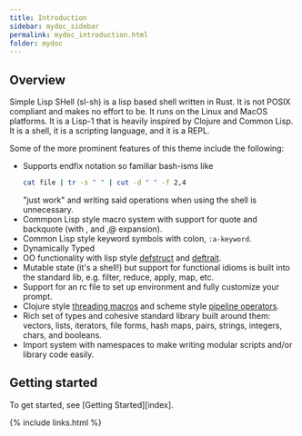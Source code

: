 ```yaml
---
title: Introduction
sidebar: mydoc_sidebar
permalink: mydoc_introduction.html
folder: mydoc
---
```


## Overview

Simple Lisp SHell (sl-sh) is a lisp based shell written in Rust. It is not POSIX
compliant and makes no effort to be. It runs on the Linux and MacOS platforms.
It is a Lisp-1 that is heavily inspired by Clojure and Common Lisp. It is a 
shell, it is a scripting language, and it is a REPL.

Some of the more prominent features of this theme include the following:

* Supports endfix notation so familiar bash-isms like
    ```bash
    cat file | tr -s " " | cut -d " " -f 2,4
    ```
    "just work" and writing said operations when using the shell is unnecessary.
* Commpon Lisp style macro system with support for quote and backquote (with , and ,@ expansion).
* Common Lisp style keyword symbols with colon, `:a-keyword`.
* Dynamically Typed
* OO functionality with lisp style [defstruct](mydoc_api.html#struct::defstruct) and [deftrait](mydoc_api.html#struct::deftrait).
* Mutable state (it's a shell!) but support for functional idioms is built into the standard lib, e.g. filter, reduce, apply, map, etc.
* Support for an rc file to set up environment and fully customize your prompt.
* Clojure style [threading macros](https://clojure.org/guides/threading_macros) and scheme style [pipeline operators](https://srfi.schemers.org/srfi-197/srfi-197.html).
* Rich set of types and cohesive standard library built around them: vectors, lists, iterators, file forms, hash maps, pairs, strings, integers, chars, and booleans.
* Import system with namespaces to make writing modular scripts and/or library code easily.

## Getting started

To get started, see [Getting Started][index].

{% include links.html %}
